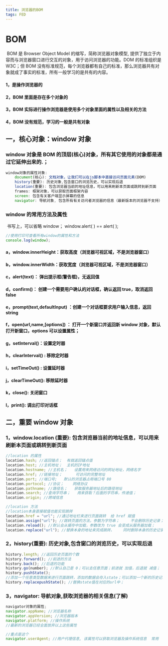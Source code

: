 ```yaml
---
title: 浏览器的BOM
tags: FED
---
```


# BOM

​ BOM 是 Browser Object Model 的缩写，简称浏览器对象模型, 提供了独立于内容而与浏览器窗口进行交互的对象，用于访问浏览器的功能。DOM 的标准组织是 W3C；但 BOM 没有标准规范，每个浏览器都有自己的标准，那么浏览器共有对象就成了事实的标准，所有一般学习的是共有的内容。

#### 1，是操作浏览器的

#### 2，BOM 里面是存在多个对象的

#### 3，BOM 实际进行操作浏览器是使用多个对象里面的属性以及相关的方法

#### 4，BOM 没有规范，学习的一般是共有对象

## 一，核心对象：window 对象

### window 对象是 BOM 的顶层(核心)对象，所有其它使用的对象都是通过它延伸出来的.；

```js
window对象的属性对象:
    document(核心): 文档对象，让我们可以在js脚本中直接访问页面元素(DOM)
    history(重要): 历史对象,包含窗口的浏览历史，可以实现后退
    location(重要): 包含浏览器当前的地址信息，可以用来刷新本页面或跳转到新页面
    frames: 框架对象，可以获取页面框架内容
    screen: 包含有关客户端显示屏幕的信息
    navigator: 导航对象, 包含所有有关访问者浏览器的信息（最新版本的浏览器不支持）

```

### window 的常用方法及属性

​ 书写上，可以省略 window； window.alert( ) == alert( );

```js
//使用打印可查看所有window的属性和方法
console.log(window);
```

#### a，window.innerHeight：获取高度（浏览器可视区域，不是浏览器窗口）

#### b，window.innerWidth：获取宽度（浏览器可视区域，不是浏览器窗口）

#### c，alert(text)： 弹出提示框(警告框)，无返回值

#### d，confirm()： 创建一个需要用户确认的对话框，确认返回 true，取消返回 false

#### e，prompt(text,defaultInput) ：创建一个对话框要求用户输入信息，返回 string

#### f，open(url,name,[options]) ： 打开一个新窗口并返回新 window 对象，默认打开新窗口，options 可以设置属性；

#### g，setInterval()：设置定时器

#### h，clearInterval() : 移除定时器

#### i，setTimeOut() : 设置延时器

#### j，clearTimeOut(): 移除延时器

#### k，close(): 关闭窗口

#### l，print(): 调出打印对话框

## 二，重要 window 对象

### 1，window.location (重要): 包含浏览器当前的地址信息，可以用来刷新本页面或跳转到新页面

```js
//location 的属性
location.hash; //返回锚点；	有就返回锚点值
location.host; //主机地址；	主机的IP地址
location.hostname; //主机名；	设置用来网络访问的网址地址，网络名字
location.href; //链接地址；		可访问的完整地址
location.port; //端口号;	默认的浏览器占用端口号 80
location.portocol; //协议；	网络协议
location.pathname; //路径名；	获取服务器地址后的路径地址
location.search; //查询字符串；	用来获取？后面的字符串，传递值；
location.origin; //跨域信息
```

```js
//location 方法
//location本身直接赋值也能实现跳转
location.href = "url"; //通过地址栏来进行页面跳转  给 href 赋值
location.assign("url"); //跳转页面的方法，参数为字符串；     不会删除历史记录；
location.reload(); //默认会从缓存中加载，参数改为 true 会变成从服务器加载；
location.replace("url"); //替换本身的地址来完成跳转，    同时删除本身的历史记录；
```

### 2，history(重要): 历史对象,包含窗口的浏览历史，可以实现后退

```js
history.length; //返回历史页面的个数
history.forward(); //前进的方法
history.back(); //后退的功能
history.go(number); //默认自己是 0；可以去任意页面；前进就 加值，后退就 减值；
history.pushState();
//添加一个任意类型数据来进行页面跳转，添加的数据会存入state；可以添加一个新的历史记录； 有三个参数，第一个为数据，第二个为标题，第三个为url；
history.replacepushState(); //替换state值在对应的url中；
```

### 3，navigator: 导航对象,获取浏览器的相关信息(了解)

```js
navigator对象的属性;
navigator.appName; //浏览器名称
navigator.appVersion; //浏览器版本
navigator.platform; //操作系统
//最新的浏览器已经全面放弃以上这些属性

//重点是这个
navigator.userAgent; //用户代理信息, 该属性可以获取浏览器及操作系统信息  常用
```
